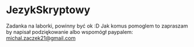 # JezykSkryptowy
Zadanka na laborki, powinny być ok :D
Jak komus pomoglem to zapraszam by napisał podziękowanie albo wspomógł paypalem: michal.zaczek21@gmail.com
